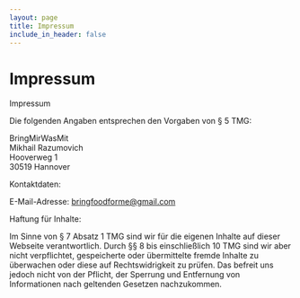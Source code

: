 ```yaml
---
layout: page
title: Impressum
include_in_header: false
---
```


# Impressum
Impressum

Die folgenden Angaben entsprechen den Vorgaben von § 5 TMG:

BringMirWasMit <br>
Mikhail Razumovich <br>
Hooverweg 1<br>
30519 Hannover<br>

Kontaktdaten:

E-Mail-Adresse: bringfoodforme@gmail.com

Haftung für Inhalte:

Im Sinne von § 7 Absatz 1 TMG sind wir für die eigenen Inhalte auf dieser Webseite verantwortlich. Durch §§ 8 bis einschließlich 10 TMG sind wir aber nicht verpflichtet, gespeicherte oder übermittelte fremde Inhalte zu überwachen oder diese auf Rechtswidrigkeit zu prüfen. Das befreit uns jedoch nicht von der Pflicht, der Sperrung und Entfernung von Informationen nach geltenden Gesetzen nachzukommen.
